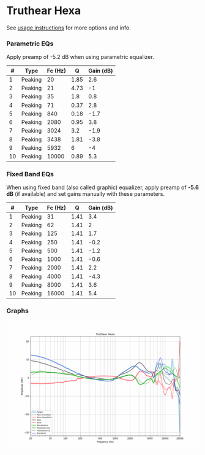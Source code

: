 # Truthear Hexa
See [usage instructions](https://github.com/jaakkopasanen/AutoEq#usage) for more options and info.

### Parametric EQs
Apply preamp of -5.2 dB when using parametric equalizer.

|   # | Type    |   Fc (Hz) |    Q |   Gain (dB) |
|-----|---------|-----------|------|-------------|
|   1 | Peaking |        20 | 1.85 |         2.6 |
|   2 | Peaking |        21 | 4.73 |        -1   |
|   3 | Peaking |        35 | 1.8  |         0.8 |
|   4 | Peaking |        71 | 0.37 |         2.8 |
|   5 | Peaking |       840 | 0.18 |        -1.7 |
|   6 | Peaking |      2080 | 0.95 |         3.8 |
|   7 | Peaking |      3024 | 3.2  |        -1.9 |
|   8 | Peaking |      3438 | 1.81 |        -3.8 |
|   9 | Peaking |      5932 | 6    |        -4   |
|  10 | Peaking |     10000 | 0.89 |         5.3 |

### Fixed Band EQs
When using fixed band (also called graphic) equalizer, apply preamp of **-5.6 dB** (if available) and set gains manually with these parameters.

|   # | Type    |   Fc (Hz) |    Q |   Gain (dB) |
|-----|---------|-----------|------|-------------|
|   1 | Peaking |        31 | 1.41 |         3.4 |
|   2 | Peaking |        62 | 1.41 |         2   |
|   3 | Peaking |       125 | 1.41 |         1.7 |
|   4 | Peaking |       250 | 1.41 |        -0.2 |
|   5 | Peaking |       500 | 1.41 |        -1.2 |
|   6 | Peaking |      1000 | 1.41 |        -0.6 |
|   7 | Peaking |      2000 | 1.41 |         2.2 |
|   8 | Peaking |      4000 | 1.41 |        -4.3 |
|   9 | Peaking |      8000 | 1.41 |         3.6 |
|  10 | Peaking |     16000 | 1.41 |         5.4 |

### Graphs
![](./Truthear%20Hexa.png)
